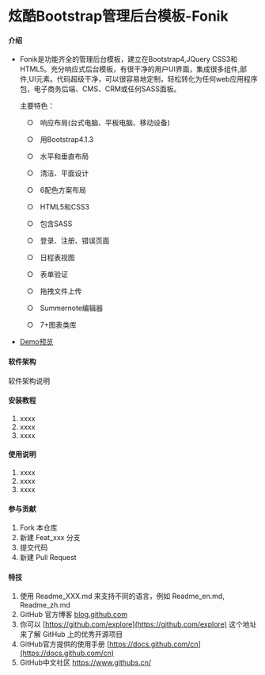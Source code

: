 # 炫酷Bootstrap管理后台模板-Fonik

#### 介绍

- Fonik是功能齐全的管理后台模板，建立在Bootstrap4,JQuery CSS3和HTML5。充分响应式后台模板，有很干净的用户UI界面，集成很多组件,部件,UI元素。代码超级干净，可以很容易地定制，轻松转化为任何web应用程序包，电子商务后端、CMS、CRM或任何SASS面板。

  主要特色：

  　○　响应布局(台式电脑、平板电脑、移动设备)

  　○　用Bootstrap4.1.3

  　○　水平和垂直布局

  　○　清洁、平面设计

  　○　6配色方案布局

  　○　HTML5和CSS3

  　○　包含SASS

  　○　登录、注册、错误页面

  　○　日程表视图

  　○　表单验证

  　○　拖拽文件上传

  　○　Summernote编辑器

  　○　7+图表类库

- [Demo预览](https://sunyctf.github.io/back-end-template/炫酷Bootstrap管理后台模板-Fonik/index.html)

#### 软件架构
软件架构说明


#### 安装教程

1.  xxxx
2.  xxxx
3.  xxxx

#### 使用说明

1.  xxxx
2.  xxxx
3.  xxxx

#### 参与贡献

1.  Fork 本仓库
2.  新建 Feat_xxx 分支
3.  提交代码
4.  新建 Pull Request


#### 特技

1.  使用 Readme\_XXX.md 来支持不同的语言，例如 Readme\_en.md, Readme\_zh.md
2.  GitHub 官方博客 [blog.github.com](https://github.blog)
3.  你可以 [https://github.com/explore](https://github.com/explore) 这个地址来了解 GitHub 上的优秀开源项目
4.  GitHub官方提供的使用手册 [https://docs.github.com/cn](https://docs.github.com/cn)
5.  GitHub中文社区 https://www.githubs.cn/
